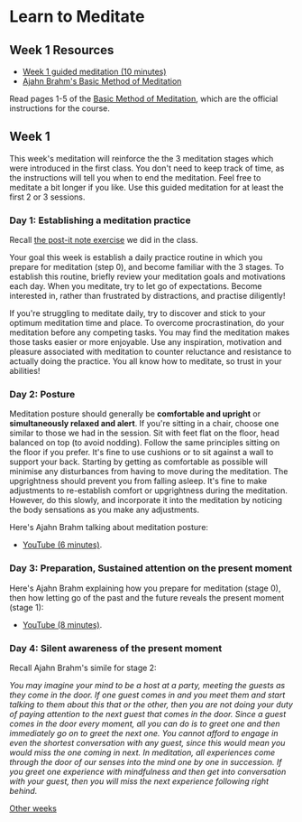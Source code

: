 # Learn to Meditate

## Week 1 Resources

* [Week 1 guided meditation (10 minutes)](https://goo.gl/zteJS3)
* [Ajahn Brahm's Basic Method of Meditation](ajahn-brahm_the-basic-method-of-meditation.pdf)

Read pages 1-5 of the [Basic Method of Meditation](ajahn-brahm_the-basic-method-of-meditation.pdf), which are the official instructions for the course.

## Week 1

This week's meditation will reinforce the the 3 meditation stages which were introduced in the first class.  You don't need to keep track of time, as the instructions will tell you when to end the meditation.  Feel free to meditate a bit longer if you like.  Use this guided meditation for at least the first 2 or 3 sessions.

### Day 1: Establishing a meditation practice

Recall [the post-it note exercise](https://goo.gl/qqrM5V) we did in the class.

Your goal this week is establish a daily practice routine in which you prepare for meditation (step 0), and become familiar with the 3 stages.  To establish this routine, briefly review your meditation goals and motivations each day.  When you meditate, try to let go of expectations.  Become interested in, rather than frustrated by distractions, and practise diligently!

If you're struggling to meditate daily, try to discover and stick to your optimum meditation time and place.  To overcome procrastination, do your meditation before any competing tasks.  You may find the meditation makes those tasks easier or more enjoyable.  Use any inspiration, motivation and pleasure associated with meditation to counter reluctance and resistance to actually doing the practice.  You all know how to meditate, so trust in your abilities!

### Day 2: Posture

Meditation posture should generally be  **comfortable and upright** or **simultaneously relaxed and alert**.  If you're sitting in a chair, choose one similar to those we had in the session.  Sit with feet flat on the floor, head balanced on top (to avoid nodding).  Follow the same principles sitting on the floor if you prefer.  It's fine to use cushions or to sit against a wall to support your back.  Starting by getting as comfortable as possible will minimise any disturbances from having to move during the meditation.  The upgrightness should prevent you from falling asleep.  It's fine to make adjustments to re-establish comfort or upgrightness during the meditation.  However, do this slowly, and incorporate it into the meditation by noticing the body sensations as you make any adjustments.

Here's Ajahn Brahm talking about meditation posture:

* [YouTube (6 minutes)](https://www.youtube.com/embed/SQ3IkOlLEe0?start=1712&end=2129).

### Day 3: Preparation, Sustained attention on the present moment

Here's Ajahn Brahm explaining how you prepare for meditation (stage 0), then how letting go of the past and the future reveals the present moment (stage 1):

* [YouTube (8 minutes)](https://www.youtube.com/embed/SQ3IkOlLEe0?start=2390&end=2948).

### Day 4: Silent awareness of the present moment

Recall Ajahn Brahm's simile for stage 2:

*You may imagine your mind to be a host at a party, meeting the guests as they come in the door. If one guest comes in and you meet them and start talking to them about this that or the other, then you are not doing your duty of paying
attention to the next guest that comes in the door.  Since a guest comes in the door every moment, all you can do is to
greet one and then immediately go on to greet the next one.  You cannot afford to engage in even the shortest conversation with any guest, since this would mean you would miss the one coming in next. In meditation, all experiences come through the door of our senses into the mind one by one in succession. If you greet one experience with mindfulness and then get into conversation with your guest, then you will miss the next experience following right behind.*

[Other weeks](index.md)
